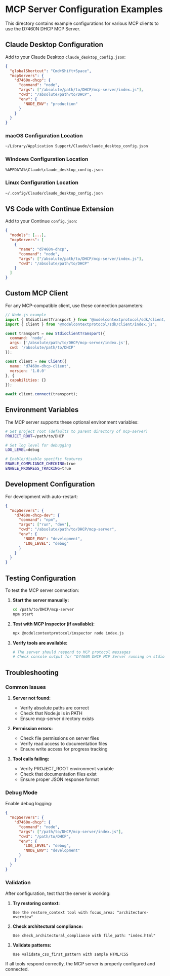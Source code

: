 # MCP Server Configuration Examples

This directory contains example configurations for various MCP clients to use the D7460N DHCP MCP Server.

## Claude Desktop Configuration

Add to your Claude Desktop `claude_desktop_config.json`:

```json
{
  "globalShortcut": "Cmd+Shift+Space",
  "mcpServers": {
    "d7460n-dhcp": {
      "command": "node",
      "args": ["/absolute/path/to/DHCP/mcp-server/index.js"],
      "cwd": "/absolute/path/to/DHCP",
      "env": {
        "NODE_ENV": "production"
      }
    }
  }
}
```

### macOS Configuration Location
```bash
~/Library/Application Support/Claude/claude_desktop_config.json
```

### Windows Configuration Location
```bash
%APPDATA%\Claude\claude_desktop_config.json
```

### Linux Configuration Location
```bash
~/.config/Claude/claude_desktop_config.json
```

## VS Code with Continue Extension

Add to your Continue `config.json`:

```json
{
  "models": [...],
  "mcpServers": [
    {
      "name": "d7460n-dhcp",
      "command": "node",
      "args": ["/absolute/path/to/DHCP/mcp-server/index.js"],
      "cwd": "/absolute/path/to/DHCP"
    }
  ]
}
```

## Custom MCP Client

For any MCP-compatible client, use these connection parameters:

```javascript
// Node.js example
import { StdioClientTransport } from '@modelcontextprotocol/sdk/client/stdio.js';
import { Client } from '@modelcontextprotocol/sdk/client/index.js';

const transport = new StdioClientTransport({
  command: 'node',
  args: ['/absolute/path/to/DHCP/mcp-server/index.js'],
  cwd: '/absolute/path/to/DHCP'
});

const client = new Client({
  name: 'd7460n-dhcp-client',
  version: '1.0.0'
}, {
  capabilities: {}
});

await client.connect(transport);
```

## Environment Variables

The MCP server supports these optional environment variables:

```bash
# Set project root (defaults to parent directory of mcp-server)
PROJECT_ROOT=/path/to/DHCP

# Set log level for debugging
LOG_LEVEL=debug

# Enable/disable specific features
ENABLE_COMPLIANCE_CHECKING=true
ENABLE_PROGRESS_TRACKING=true
```

## Development Configuration

For development with auto-restart:

```json
{
  "mcpServers": {
    "d7460n-dhcp-dev": {
      "command": "npm",
      "args": ["run", "dev"],
      "cwd": "/absolute/path/to/DHCP/mcp-server",
      "env": {
        "NODE_ENV": "development",
        "LOG_LEVEL": "debug"
      }
    }
  }
}
```

## Testing Configuration

To test the MCP server connection:

1. **Start the server manually:**
   ```bash
   cd /path/to/DHCP/mcp-server
   npm start
   ```

2. **Test with MCP Inspector (if available):**
   ```bash
   npx @modelcontextprotocol/inspector node index.js
   ```

3. **Verify tools are available:**
   ```bash
   # The server should respond to MCP protocol messages
   # Check console output for "D7460N DHCP MCP Server running on stdio"
   ```

## Troubleshooting

### Common Issues

1. **Server not found:**
   - Verify absolute paths are correct
   - Check that Node.js is in PATH
   - Ensure mcp-server directory exists

2. **Permission errors:**
   - Check file permissions on server files
   - Verify read access to documentation files
   - Ensure write access for progress tracking

3. **Tool calls failing:**
   - Verify PROJECT_ROOT environment variable
   - Check that documentation files exist
   - Ensure proper JSON response format

### Debug Mode

Enable debug logging:

```json
{
  "mcpServers": {
    "d7460n-dhcp": {
      "command": "node",
      "args": ["/path/to/DHCP/mcp-server/index.js"],
      "cwd": "/path/to/DHCP",
      "env": {
        "LOG_LEVEL": "debug",
        "NODE_ENV": "development"
      }
    }
  }
}
```

### Validation

After configuration, test that the server is working:

1. **Try restoring context:**
   ```
   Use the restore_context tool with focus_area: "architecture-overview"
   ```

2. **Check architectural compliance:**
   ```
   Use check_architectural_compliance with file_path: "index.html"
   ```

3. **Validate patterns:**
   ```
   Use validate_css_first_pattern with sample HTML/CSS
   ```

If all tools respond correctly, the MCP server is properly configured and connected.